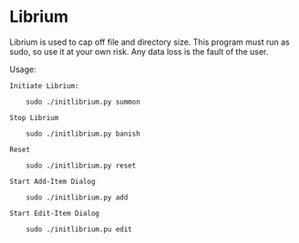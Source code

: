 # Librium

Librium is used to cap off file and directory size. This program must run as sudo,
so use it at your own risk. Any data loss is the fault of the user.

Usage:

	Initiate Librium:

		sudo ./initlibrium.py summon

	Stop Librium 

		sudo ./initlibrium.py banish

	Reset

		sudo ./initlibrium.py reset

	Start Add-Item Dialog

		sudo ./initlibrium.py add

	Start Edit-Item Dialog

		sudo ./initlibrium.pu edit


